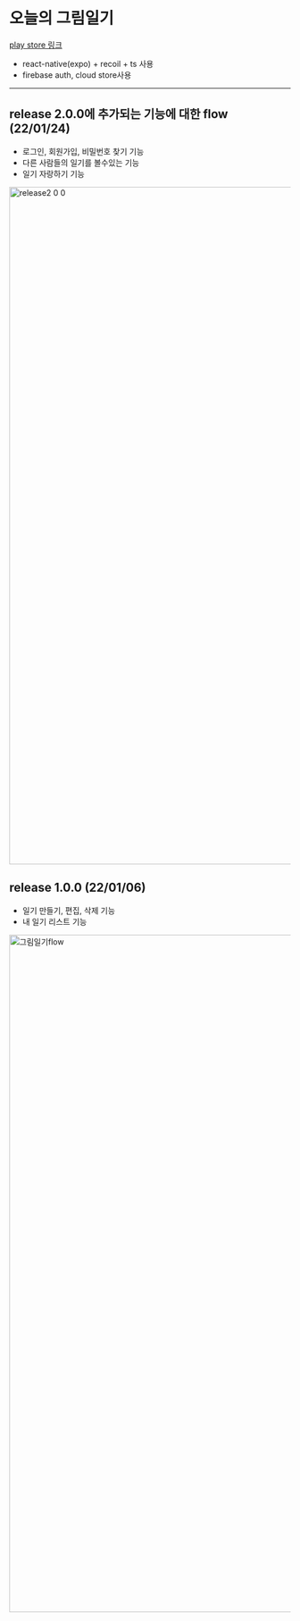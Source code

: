 <!--
*** Thanks for checking out the Best-README-Template. If you have a suggestion
*** that would make this better, please fork the repo and create a pull request
*** or simply open an issue with the tag "enhancement".
*** Thanks again! Now go create something AMAZING! :D
-->

<!-- PROJECT SHIELDS -->
<!--
*** I'm using markdown "reference style" links for readability.
*** Reference links are enclosed in brackets [ ] instead of parentheses ( ).
*** See the bottom of this document for the declaration of the reference variables
*** for contributors-url, forks-url, etc. This is an optional, concise syntax you may use.
*** https://www.markdownguide.org/basic-syntax/#reference-style-links
-->

<!-- PROJECT LOGO -->
# 오늘의 그림일기

[play store 링크](https://play.google.com/store/apps/details?id=com.kunwookwon.TodaysPictureDiary)

- react-native(expo) + recoil + ts 사용
- firebase auth, cloud store사용

---

## release 2.0.0에 추가되는 기능에 대한 flow (22/01/24)
- 로그인, 회원가입, 비밀번호 찾기 기능
- 다른 사람들의 일기를 볼수있는 기능 
- 일기 자랑하기 기능

<img width="1213" alt="release2 0 0" src="https://user-images.githubusercontent.com/59603575/150750827-dbb5112b-0bff-414c-b5af-a6a4a1fd351c.png">

## release 1.0.0 (22/01/06)
- 일기 만들기, 편집, 삭제 기능 
- 내 일기 리스트 기능

<img width="1213" alt="그림일기flow" src="https://user-images.githubusercontent.com/59603575/147816490-e93d9502-a87f-454b-9e01-fb75df517fca.png">
